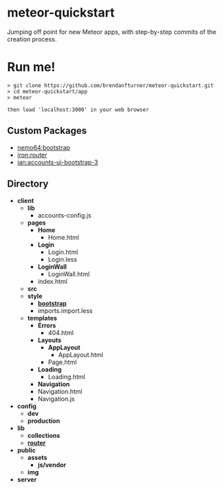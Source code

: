 # meteor-quickstart

Jumping off point for new Meteor apps, with step-by-step commits of the creation process.

# Run me!

```
> git clone https://github.com/brendanfturner/meteor-quickstart.git
> cd meteor-quickstart/app 
> meteor 

then load 'localhost:3000' in your web browser
```

## Custom Packages

* [nemo64:bootstrap](https://github.com/Nemo64/meteor-bootstrap)
* [iron:router](https://github.com/iron-meteor/iron-router)
* [ian:accounts-ui-bootstrap-3](https://github.com/ianmartorell/meteor-accounts-ui-bootstrap-3)

## Directory

- **client**
  - **lib**
    - accounts-config.js
  - **pages**
    - **Home**
      - Home.html
    - **Login**
      - Login.html
      - Login.less
    - **LoginWall**
      - LoginWall.html
    - index.html
  - **src**
  - **style**
    - **[bootstrap](https://github.com/Nemo64/meteor-bootstrap)**
    - imports.import.less
  - **templates**
    - **Errors**
      - 404.html
    - **Layouts**
      - **AppLayout**
        - AppLayout.html
      - Page.html
    - **Loading**
      - Loading.html
    - **Navigation**
     - Navigation.html
     - Navigation.js
- **config**
  - **dev**
  - **production**
- **lib**
  - **collections**
  - **[router](https://github.com/iron-meteor/iron-router)**
- **public**
	- **assets**
	  - **js/vendor**
	- **img**
- **server**
